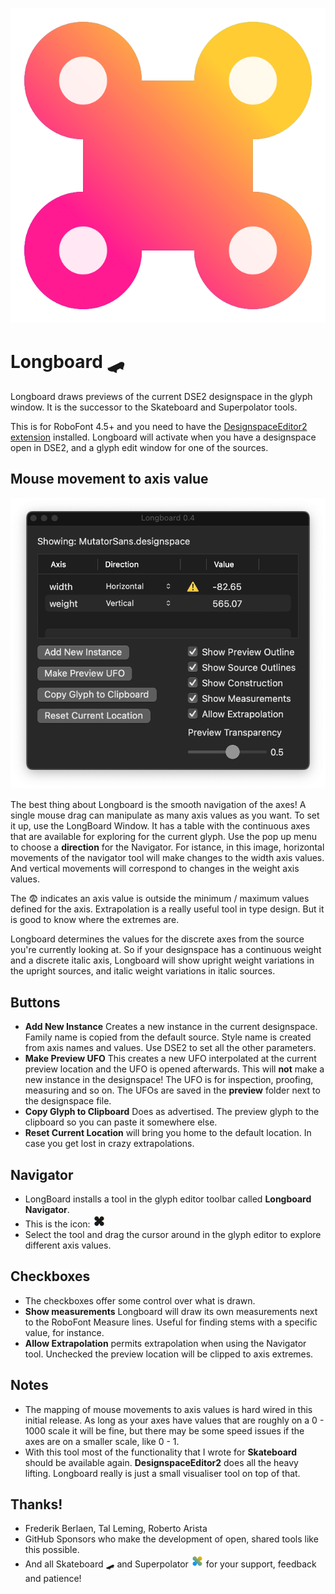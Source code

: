 ![The LongBoard Icon](longboardMechanicIcon.png)

# Longboard 🛹

Longboard draws previews of the current DSE2 designspace in the glyph window.
It is the successor to the Skateboard and Superpolator tools.

This is for RoboFont 4.5+ and you need to have the [DesignspaceEditor2 extension](https://github.com/LettError/designSpaceRoboFontExtension) installed. Longboard will activate when you have a designspace open in DSE2, and a glyph edit window for one of the sources.

## Mouse movement to axis value

![LongBoard UI](/source/html/screen_20240510.png)

The best thing about Longboard is the smooth navigation of the axes! A single mouse drag can manipulate as many axis values as you want. To set it up, use the LongBoard Window. It has a table with the continuous axes that are available for exploring for the current glyph. Use the pop up menu to choose a **direction** for the Navigator. For istance, in this image, horizontal movements of the navigator tool will make changes to the width axis values. And vertical movements will correspond to changes in the weight axis values.

The 😨 indicates an axis value is outside the minimum / maximum values defined for the axis. Extrapolation is a really useful tool in type design. But it is good to know where the extremes are.

Longboard determines the values for the discrete axes from the source you're currently looking at. So if your designspace has a continuous weight and a discrete italic axis, Longboard will show upright weight variations in the upright sources, and italic weight variations in italic sources.



## Buttons

* **Add New Instance** Creates a new instance in the current designspace. Family name is copied from the default source. Style name is created from axis names and values. Use DSE2 to set all the other parameters.
* **Make Preview UFO** This creates a new UFO interpolated at the current preview location and the UFO is opened afterwards. This will **not** make a new instance in the designspace! The UFO is for inspection, proofing, measuring and so on. The UFOs are saved in the **preview** folder next to the designspace file. 
* **Copy Glyph to Clipboard** Does as advertised. The preview glyph to the clipboard so you can paste it somewhere else.
* **Reset Current Location** will bring you home to the default location. In case you get lost in crazy extrapolations. 

## Navigator

* LongBoard installs a tool in the glyph editor toolbar called **Longboard Navigator**.
* This is the icon: ![LongBoard navigator icon in the RoboFont glyph editor toolbar](/source/html/icon_toolbar.png)
* Select the tool and drag the cursor around in the glyph editor to explore different axis values. 

## Checkboxes 

* The checkboxes offer some control over what is drawn.
* **Show measurements** Longboard will draw its own measurements next to the RoboFont Measure lines. Useful for finding stems with a specific value, for instance.
* **Allow Extrapolation** permits extrapolation when using the Navigator tool. Unchecked the preview location will be clipped to axis extremes.


## Notes

* The mapping of mouse movements to axis values is hard wired in this initial release. As long as your axes have values that are roughly on a 0 - 1000 scale it will be fine, but there may be some speed issues if the axes are on a smaller scale, like 0 - 1. 
* With this tool most of the functionality that I wrote for **Skateboard** should be available again. **DesignspaceEditor2** does all the heavy lifting. Longboard really is just a small visualiser tool on top of that.

## Thanks!

* Frederik Berlaen, Tal Leming, Roberto Arista
* GitHub Sponsors who make the development of open, shared tools like this possible.
* And all Skateboard 🛹 and Superpolator ![Superolator icon, sorta.](/source/html/longboardIcon_icon.png) for your support, feedback and patience!


